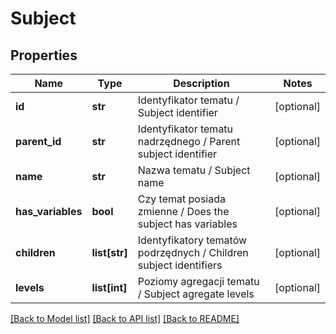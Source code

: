 # Subject

## Properties
Name | Type | Description | Notes
------------ | ------------- | ------------- | -------------
**id** | **str** | Identyfikator tematu / Subject identifier | [optional] 
**parent_id** | **str** | Identyfikator tematu nadrzędnego / Parent subject identifier | [optional] 
**name** | **str** | Nazwa tematu / Subject name | [optional] 
**has_variables** | **bool** | Czy temat posiada zmienne / Does the subject has variables | [optional] 
**children** | **list[str]** | Identyfikatory tematów podrzędnych / Children subject identifiers | [optional] 
**levels** | **list[int]** | Poziomy agregacji tematu / Subject agregate levels | [optional] 

[[Back to Model list]](../README.md#documentation-for-models) [[Back to API list]](../README.md#documentation-for-api-endpoints) [[Back to README]](../README.md)


